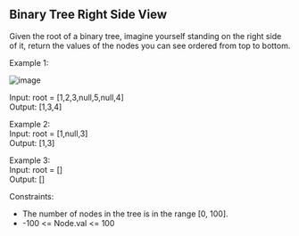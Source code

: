 ## Binary Tree Right Side View

Given the root of a binary tree, imagine yourself standing on the right side of it, return the values of the nodes you can see ordered from top to bottom.


Example 1:

![image](https://github.com/user-attachments/assets/6b26fb5f-21a3-41e2-af1c-245b2a28e5c1)

Input: root = [1,2,3,null,5,null,4] <br>
Output: [1,3,4] <br>

Example 2: <br>
Input: root = [1,null,3] <br>
Output: [1,3] <br>

Example 3: <br>
Input: root = [] <br>
Output: [] <br>


Constraints:

- The number of nodes in the tree is in the range [0, 100].
- -100 <= Node.val <= 100
